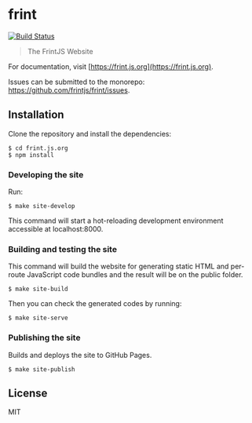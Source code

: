 # frint

[![Build Status](https://img.shields.io/travis/frintjs/frint.js.org/master.svg)](http://travis-ci.org/frintjs/frint.js.org)

> The FrintJS Website

For documentation, visit [https://frint.js.org](https://frint.js.org).

Issues can be submitted to the monorepo: https://github.com/frintjs/frint/issues.

## Installation

Clone the repository and install the dependencies:

```
$ cd frint.js.org
$ npm install
```

### Developing the site

Run:

```
$ make site-develop
```

This command will start a hot-reloading development environment accessible at localhost:8000.


### Building and testing the site

This command will build the website for generating static HTML and per-route JavaScript code bundles and the result will be on the public folder.

```
$ make site-build
```
Then you can check the generated codes by running:

```
$ make site-serve
```


### Publishing the site

Builds and deploys the site to GitHub Pages.

```
$ make site-publish
```

## License

MIT
